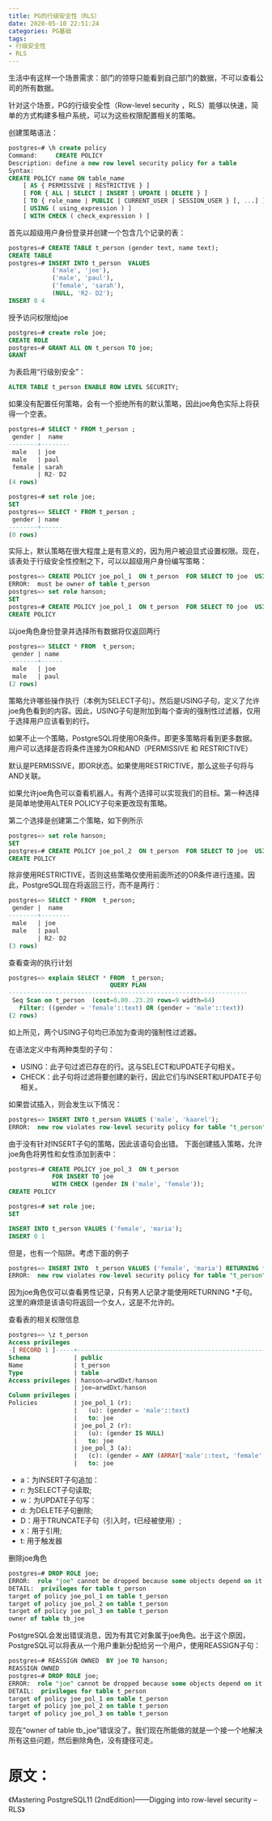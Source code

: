 ```yaml
---
title: PG的行级安全性（RLS）
date: 2020-05-10 22:51:24
categories: PG基础
tags:
- 行级安全性
- RLS
---
```


生活中有这样一个场景需求：部门的领导只能看到自己部门的数据，不可以查看公司的所有数据。

针对这个场景，PG的行级安全性（Row-level security ，RLS）能够以快速，简单的方式构建多租户系统，可以为这些权限配置相关的策略。

创建策略语法：


```SQL
postgres=# \h create policy
Command:     CREATE POLICY
Description: define a new row level security policy for a table
Syntax:
CREATE POLICY name ON table_name
    [ AS { PERMISSIVE | RESTRICTIVE } ]
    [ FOR { ALL | SELECT | INSERT | UPDATE | DELETE } ]
    [ TO { role_name | PUBLIC | CURRENT_USER | SESSION_USER } [, ...] ]
    [ USING ( using_expression ) ]
    [ WITH CHECK ( check_expression ) ]
```

首先以超级用户身份登录并创建一个包含几个记录的表：

```SQL
postgres=# CREATE TABLE t_person (gender text, name text);
CREATE TABLE
postgres=# INSERT INTO t_person  VALUES     
            ('male', 'joe'),             
            ('male', 'paul'),             
            ('female', 'sarah'),             
            (NULL, 'R2- D2');
INSERT 0 4
```

授予访问权限给joe
```SQL
postgres=# create role joe;
CREATE ROLE
postgres=# GRANT ALL ON t_person TO joe;
GRANT
```
为表启用“行级别安全”：

```SQL
ALTER TABLE t_person ENABLE ROW LEVEL SECURITY;
```

如果没有配置任何策略，会有一个拒绝所有的默认策略，因此joe角色实际上将获得一个空表。

```SQL
postgres=# SELECT * FROM t_person ;
 gender |  name
--------+--------
 male   | joe
 male   | paul
 female | sarah
        | R2- D2
(4 rows)

postgres=# set role joe;
SET
postgres=> SELECT * FROM t_person ;
 gender | name
--------+------
(0 rows)
```

实际上，默认策略在很大程度上是有意义的，因为用户被迫显式设置权限。现在，该表处于行级安全性控制之下，可以以超级用户身份编写策略：

```SQL
postgres=> CREATE POLICY joe_pol_1  ON t_person  FOR SELECT TO joe  USING  (gender = 'male');
ERROR:  must be owner of table t_person
postgres=> set role hanson;
SET
postgres=# CREATE POLICY joe_pol_1  ON t_person  FOR SELECT TO joe  USING  (gender = 'male');
CREATE POLICY
```

以joe角色身份登录并选择所有数据将仅返回两行

```SQL
postgres=> SELECT * FROM  t_person;
 gender | name
--------+------
 male   | joe
 male   | paul
(2 rows)
```

策略允许哪些操作执行（本例为SELECT子句）。然后是USING子句，定义了允许joe角色看到的内容。因此，USING子句是附加到每个查询的强制性过滤器，仅用于选择用户应该看到的行。

如果不止一个策略，PostgreSQL将使用OR条件。即更多策略将看到更多数据。用户可以选择是否将条件连接为OR和AND（PERMISSIVE 和 RESTRICTIVE）

默认是PERMISSIVE，即OR状态。如果使用RESTRICTIVE，那么这些子句将与AND关联。

如果允许joe角色可以查看机器人。有两个选择可以实现我们的目标。第一种选择是简单地使用ALTER POLICY子句来更改现有策略。

第二个选择是创建第二个策略，如下例所示

```SQL
postgres=> set role hanson;
SET
postgres=# CREATE POLICY joe_pol_2  ON t_person  FOR SELECT TO joe  USING  (gender IS NULL);
CREATE POLICY
```

除非使用RESTRICTIVE，否则这些策略仅使用前面所述的OR条件进行连接。因此，PostgreSQL现在将返回三行，而不是两行：


```SQL
postgres=> SELECT * FROM  t_person;
 gender |  name
--------+--------
 male   | joe
 male   | paul
        | R2- D2
(3 rows)
```

查看查询的执行计划

```SQL
postgres=> explain SELECT * FROM  t_person;
                            QUERY PLAN
------------------------------------------------------------------
 Seq Scan on t_person  (cost=0.00..23.20 rows=9 width=64)
   Filter: ((gender = 'female'::text) OR (gender = 'male'::text))
(2 rows)
```
如上所见，两个USING子句均已添加为查询的强制性过滤器。

在语法定义中有两种类型的子句：

- USING：此子句过滤已存在的行。这与SELECT和UPDATE子句相关。
- CHECK：此子句将过滤将要创建的新行，因此它们与INSERT和UPDATE子句相关。

如果尝试插入，则会发生以下情况：

```SQL
postgres=> INSERT INTO t_person VALUES ('male', 'kaarel');
ERROR:  new row violates row-level security policy for table "t_person"
```

由于没有针对INSERT子句的策略，因此该语句会出错。
下面创建插入策略，允许joe角色将男性和女性添加到表中：

```SQL
postgres=# CREATE POLICY joe_pol_3  ON t_person           
            FOR INSERT TO joe           
            WITH CHECK (gender IN ('male', 'female'));
CREATE POLICY
```

```SQL
postgres=# set role joe;
SET

INSERT INTO t_person VALUES ('female', 'maria');
INSERT 0 1
```

但是，也有一个陷阱。考虑下面的例子

```SQL
postgres=> INSERT INTO  t_person VALUES ('female', 'maria') RETURNING *;
ERROR:  new row violates row-level security policy for table "t_person"
```
因为joe角色仅可以查看男性记录，只有男人记录才能使用RETURNING *子句。这里的麻烦是该语句将返回一个女人，这是不允许的。

查看表的相关权限信息
```SQL
postgres=> \z t_person
Access privileges
-[ RECORD 1 ]-----+------------------------------------------------------------
Schema            | public
Name              | t_person
Type              | table
Access privileges | hanson=arwdDxt/hanson                                      +
                  | joe=arwdDxt/hanson
Column privileges |
Policies          | joe_pol_1 (r):                                             +
                  |   (u): (gender = 'male'::text)                             +
                  |   to: joe                                                  +
                  | joe_pol_2 (r):                                             +
                  |   (u): (gender IS NULL)                                    +
                  |   to: joe                                                  +
                  | joe_pol_3 (a):                                             +
                  |   (c): (gender = ANY (ARRAY['male'::text, 'female'::text]))+
                  |   to: joe
```

- a：为INSERT子句追加：
- r: 为SELECT子句读取;
- w：为UPDATE子句写：
- d: 为DELETE子句删除;
- D：用于TRUNCATE子句（引入时，t已经被使用）;
- x：用于引用;
- t: 用于触发器


删除joe角色

```SQL
postgres=# DROP ROLE joe;
ERROR:  role "joe" cannot be dropped because some objects depend on it
DETAIL:  privileges for table t_person
target of policy joe_pol_1 on table t_person
target of policy joe_pol_2 on table t_person
target of policy joe_pol_3 on table t_person
owner of table tb_joe
```

PostgreSQL会发出错误消息，因为有其它对象属于joe角色。出于这个原因，PostgreSQL可以将表从一个用户重新分配给另一个用户，使用REASSIGN子句：

```SQL
postgres=# REASSIGN OWNED  BY joe TO hanson;
REASSIGN OWNED
postgres=# DROP ROLE joe;
ERROR:  role "joe" cannot be dropped because some objects depend on it
DETAIL:  privileges for table t_person
target of policy joe_pol_1 on table t_person
target of policy joe_pol_2 on table t_person
target of policy joe_pol_3 on table t_person
```

现在“owner of table tb_joe”错误没了。我们现在所能做的就是一个接一个地解决所有这些问题，然后删除角色，没有捷径可走。


# 原文：
《Mastering PostgreSQL11 (2ndEdition)——Digging into row-level security – RLS》